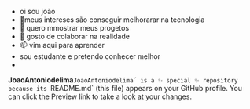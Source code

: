- oi sou joão 
- 👀meus intereses são conseguir melhorarar na tecnologia
- 🌱 quero mmostrar meus progetos 
- 💞️ gosto de colaborar na realidade 
- 📫 vim aqui para aprender
- sou estudante e pretendo conhecer melhor
- 
**JoaoAntoniodelima**`JoaoAntoniodelima´ is a ✨ special ✨ repository because its `README.md` (this file) appears on your GitHub profile.
You can click the Preview link to take a look at your changes.


